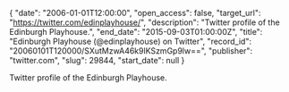 {
  "date": "2006-01-01T12:00:00", 
  "open_access": false, 
  "target_url": "https://twitter.com/edinplayhouse/", 
  "description": "Twitter profile of the Edinburgh Playhouse.", 
  "end_date": "2015-09-03T01:00:00Z", 
  "title": "Edinburgh Playhouse (@edinplayhouse) on Twitter", 
  "record_id": "20060101T120000/SXutMzwA46k9lKSzmGp9lw==", 
  "publisher": "twitter.com", 
  "slug": 29844, 
  "start_date": null
}

Twitter profile of the Edinburgh Playhouse.